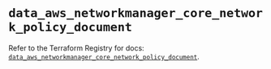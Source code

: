 # `data_aws_networkmanager_core_network_policy_document`

Refer to the Terraform Registry for docs: [`data_aws_networkmanager_core_network_policy_document`](https://registry.terraform.io/providers/hashicorp/aws/6.11.0/docs/data-sources/networkmanager_core_network_policy_document).
